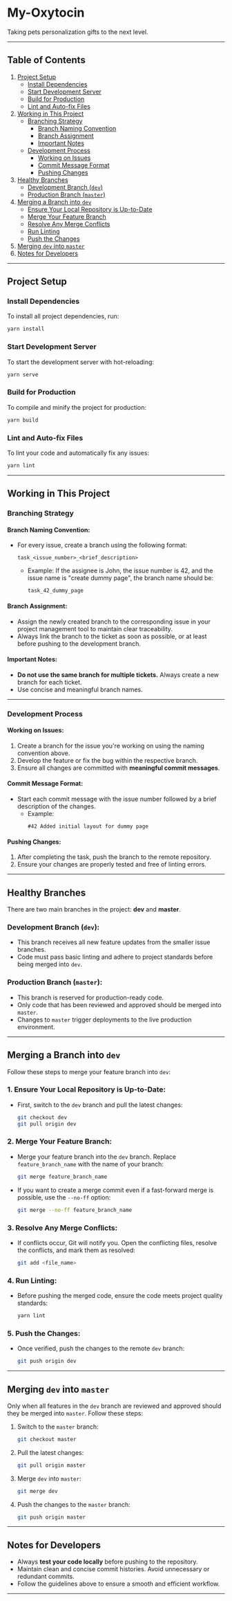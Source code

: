
# My-Oxytocin

Taking pets personalization gifts to the next level.

---

## Table of Contents
1. [Project Setup](#project-setup)
   - [Install Dependencies](#install-dependencies)
   - [Start Development Server](#start-development-server)
   - [Build for Production](#build-for-production)
   - [Lint and Auto-fix Files](#lint-and-auto-fix-files)
2. [Working in This Project](#working-in-this-project)
   - [Branching Strategy](#branching-strategy)
     - [Branch Naming Convention](#branch-naming-convention)
     - [Branch Assignment](#branch-assignment)
     - [Important Notes](#important-notes)
   - [Development Process](#development-process)
     - [Working on Issues](#working-on-issues)
     - [Commit Message Format](#commit-message-format)
     - [Pushing Changes](#pushing-changes)
3. [Healthy Branches](#healthy-branches)
   - [Development Branch (`dev`)](#development-branch-dev)
   - [Production Branch (`master`)](#production-branch-master)
4. [Merging a Branch into `dev`](#merging-a-branch-into-dev)
   - [Ensure Your Local Repository is Up-to-Date](#1-ensure-your-local-repository-is-up-to-date)
   - [Merge Your Feature Branch](#2-merge-your-feature-branch)
   - [Resolve Any Merge Conflicts](#3-resolve-any-merge-conflicts)
   - [Run Linting](#4-run-linting)
   - [Push the Changes](#5-push-the-changes)
5. [Merging `dev` into `master`](#merging-dev-into-master)
6. [Notes for Developers](#notes-for-developers)

---

## Project Setup

### Install Dependencies
To install all project dependencies, run:
```bash
yarn install
```

### Start Development Server
To start the development server with hot-reloading:
```bash
yarn serve
```

### Build for Production
To compile and minify the project for production:
```bash
yarn build
```

### Lint and Auto-fix Files
To lint your code and automatically fix any issues:
```bash
yarn lint
```

---

## Working in This Project

### **Branching Strategy**

#### Branch Naming Convention:
- For every issue, create a branch using the following format:
  ```
  task_<issue_number>_<brief_description>
  ```
  - Example: If the assignee is John, the issue number is 42, and the issue name is "create dummy page", the branch name should be:
    ```
    task_42_dummy_page
    ```

#### Branch Assignment:
- Assign the newly created branch to the corresponding issue in your project management tool to maintain clear traceability.
- Always link the branch to the ticket as soon as possible, or at least before pushing to the development branch.

#### Important Notes:
- **Do not use the same branch for multiple tickets.** Always create a new branch for each ticket.
- Use concise and meaningful branch names.

---

### **Development Process**

#### Working on Issues:
1. Create a branch for the issue you're working on using the naming convention above.
2. Develop the feature or fix the bug within the respective branch.
3. Ensure all changes are committed with **meaningful commit messages**.

#### Commit Message Format:
- Start each commit message with the issue number followed by a brief description of the changes.
  - Example: 
    ```
    #42 Added initial layout for dummy page
    ```

#### Pushing Changes:
1. After completing the task, push the branch to the remote repository.
2. Ensure your changes are properly tested and free of linting errors.

---

## Healthy Branches

There are two main branches in the project: **dev** and **master**.

### Development Branch (`dev`):
- This branch receives all new feature updates from the smaller issue branches.
- Code must pass basic linting and adhere to project standards before being merged into `dev`.

### Production Branch (`master`):
- This branch is reserved for production-ready code.
- Only code that has been reviewed and approved should be merged into `master`.
- Changes to `master` trigger deployments to the live production environment.

---

## Merging a Branch into `dev`

Follow these steps to merge your feature branch into `dev`:

### 1. Ensure Your Local Repository is Up-to-Date:
- First, switch to the `dev` branch and pull the latest changes:
  ```bash
  git checkout dev
  git pull origin dev
  ```

### 2. Merge Your Feature Branch:
- Merge your feature branch into the `dev` branch. Replace `feature_branch_name` with the name of your branch:
  ```bash
  git merge feature_branch_name
  ```

- If you want to create a merge commit even if a fast-forward merge is possible, use the `--no-ff` option:
  ```bash
  git merge --no-ff feature_branch_name
  ```

### 3. Resolve Any Merge Conflicts:
- If conflicts occur, Git will notify you. Open the conflicting files, resolve the conflicts, and mark them as resolved:
  ```bash
  git add <file_name>
  ```

### 4. Run Linting:
- Before pushing the merged code, ensure the code meets project quality standards:
  ```bash
  yarn lint
  ```

### 5. Push the Changes:
- Once verified, push the changes to the remote `dev` branch:
  ```bash
  git push origin dev
  ```

---

## Merging `dev` into `master`

Only when all features in the `dev` branch are reviewed and approved should they be merged into `master`. Follow these steps:

1. Switch to the `master` branch:
   ```bash
   git checkout master
   ```

2. Pull the latest changes:
   ```bash
   git pull origin master
   ```

3. Merge `dev` into `master`:
   ```bash
   git merge dev
   ```

4. Push the changes to the `master` branch:
   ```bash
   git push origin master
   ```

---

## Notes for Developers

- Always **test your code locally** before pushing to the repository.
- Maintain clean and concise commit histories. Avoid unnecessary or redundant commits.
- Follow the guidelines above to ensure a smooth and efficient workflow.

---

